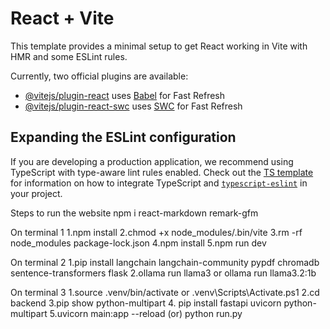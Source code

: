 # React + Vite

This template provides a minimal setup to get React working in Vite with HMR and some ESLint rules.

Currently, two official plugins are available:

- [@vitejs/plugin-react](https://github.com/vitejs/vite-plugin-react/blob/main/packages/plugin-react) uses [Babel](https://babeljs.io/) for Fast Refresh
- [@vitejs/plugin-react-swc](https://github.com/vitejs/vite-plugin-react/blob/main/packages/plugin-react-swc) uses [SWC](https://swc.rs/) for Fast Refresh

## Expanding the ESLint configuration

If you are developing a production application, we recommend using TypeScript with type-aware lint rules enabled. Check out the [TS template](https://github.com/vitejs/vite/tree/main/packages/create-vite/template-react-ts) for information on how to integrate TypeScript and [`typescript-eslint`](https://typescript-eslint.io) in your project.

Steps to run the website
npm i react-markdown remark-gfm

On terminal 1
1.npm install
2.chmod +x node_modules/.bin/vite
3.rm -rf node_modules package-lock.json
4.npm install
5.npm run dev

On terminal 2
1.pip install langchain langchain-community pypdf chromadb sentence-transformers flask
2.ollama run llama3
or ollama run llama3.2:1b

On terminal 3
1.source .venv/bin/activate
or .venv\Scripts\Activate.ps1
2.cd backend
3.pip show python-multipart 4. pip install fastapi uvicorn python-multipart
5.uvicorn main:app --reload
(or) python run.py
